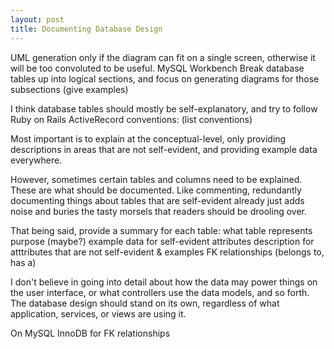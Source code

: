 ```yaml
---
layout: post
title: Documenting Database Design
---
```


UML generation only if the diagram can fit on a single screen, otherwise it will be too convoluted to be useful.
MySQL Workbench
Break database tables up into logical sections, and focus on generating diagrams for those subsections
(give examples)

I think database tables should mostly be self-explanatory, and try to follow Ruby on Rails ActiveRecord conventions:
(list conventions)

Most important is to explain at the conceptual-level, only providing descriptions in areas that are not self-evident, and providing example data everywhere.

However, sometimes certain tables and columns need to be explained. These are what should be documented. Like commenting, redundantly documenting things about tables that are self-evident already just adds noise and buries the tasty morsels that readers should be drooling over.

That being said, provide a summary for each table:
what table represents
purpose (maybe?)
example data for self-evident attributes
description for atttributes that are not self-evident & examples
FK relationships (belongs to, has a)

I don't believe in going into detail about how the data may power things on the user interface, or what controllers use the data models, and so forth. The database design should stand on its own, regardless of what application, services, or views are using it.

On MySQL
InnoDB for FK relationships


